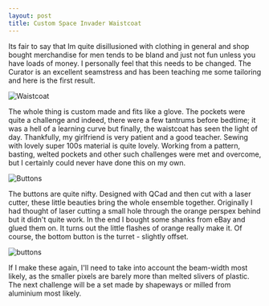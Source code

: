 ```yaml
---
layout: post
title: Custom Space Invader Waistcoat
---
```

Its fair to say that Im quite disillusioned with clothing in general and shop bought merchandise for men tends to be bland and just not fun unless you have loads of money. I personally feel that this needs to be changed. The Curator is an excellent seamstress and has been teaching me some tailoring and here is the first result.

![Waistcoat](http://farm6.staticflickr.com/5462/6937114888_18a658df46.jpg)

The whole thing is custom made and fits like a glove. The pockets were quite a challenge and indeed, there were a few tantrums before bedtime; it was a hell of a learning curve but finally, the waistcoat has seen the light of day. Thankfully, my girlfriend is very patient and a good teacher. Sewing with lovely super 100s material is quite lovely. Working from a pattern, basting, welted pockets and other such challenges were met and overcome, but I certainly could never have done this on my own. 

![Buttons](http://farm6.staticflickr.com/5235/6937115558_6b961ec157.jpg)

The buttons are quite nifty. Designed with QCad and then cut with a laser cutter, these little beauties bring the whole ensemble together. Originally I had thought of laser cutting a small hole through the orange perspex behind but it didn't quite work. In the end I bought some shanks from eBay and glued them on. It turns out the little flashes of orange really make it. Of course, the bottom button is the turret - slightly offset.

![buttons](http://farm8.staticflickr.com/7264/6881416048_9804c98b1f.jpg)

If I make these again, I'll need to take into account the beam-width most likely, as the smaller pixels are barely more than melted slivers of plastic. The next challenge will be a set made by shapeways or milled from aluminium most likely.


